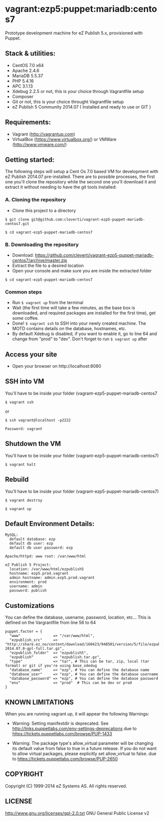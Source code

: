 # vagrant:ezp5:puppet:mariadb:centos7

Prototype development machine for eZ Publish 5.x, provisioned with Puppet.

## Stack & utilities:

- CentOS 7.0 x64
- Apache 2.4.6
- MariaDB 5.5.37
- PHP 5.4.16
- APC 3.1.13
- Xdebug 2.2.5 or not, this is your choice through Vagrantfile setup
- Composer
- Git or not, this is your choice throught Vagrantfile setup
- eZ Publish 5 Community 2014.07 ( Installed and ready to use or GIT )

## Requirements:

- Vagrant (http://vagrantup.com)
- VirtualBox (https://www.virtualbox.org/) or VMWare (http://www.vmware.com/)

## Getting started:

The following steps will setup a Cent Os 7.0 based VM for development with eZ Publish 2014.07 pre-installed.
There are to possible processes, the first one you'll clone the repository while the second one you'll download it and extract it without needing to have the git tools installed:

### A. Cloning the repository

- Clone this project to a directory 

```
$ git clone git@github.com:cleverti/vagrant-ezp5-puppet-mariadb-centos7.git

$ cd vagrant-ezp5-puppet-mariadb-centos7
```

### B. Downloading the repository

- Download: https://github.com/cleverti/vagrant-ezp5-puppet-mariadb-centos7/archive/master.zip
- Extract the file to a desired location
- Open your console and make sure you are inside the extracted folder

```
$ cd vagrant-ezp5-puppet-mariadb-centos7
```

### Common steps

- Run `$ vagrant up` from the terminal
- Wait (the first time will take a few minutes, as the base box is downloaded, and required packages are installed for the first time), get some coffee.
- Done! `$ vagrant ssh` to SSH into your newly created machine. The MOTD contains details on the database, hostnames, etc.
- By default Xdebug is disabled, if you want to enable it, go to line 64 and change from "prod" to "dev". Don't forget to run `$ vagrant up` after

## Access your site

- Open your browser on http://localhost:8080

## SSH into VM

You'll have to be inside your folder (vagrant-ezp5-puppet-mariadb-centos7

```
$ vagrant ssh
```

or

```
$ ssh vagrant@localhost -p2222

Password: vagrant
```

## Shutdown the VM

You'll have to be inside your folder (vagrant-ezp5-puppet-mariadb-centos7)

```
$ vagrant halt
```

## Rebuild

You'll have to be inside your folder (vagrant-ezp5-puppet-mariadb-centos7)

```
$ vagrant destroy

$ vagrant up
```

## Default Environment Details:

```
MySQL:
  default database: ezp
  default db user: ezp
  default db user password: ezp

Apache/httpd: www root: /var/www/html

eZ Publish 5 Project:
  location: /var/www/html/ezpublish5
  hostname: ezp5.prod.vagrant
  admin hostname: admin.ezp5.prod.vagrant
  environment: prod
  username: admin
  password: publish
```

## Customizations

You can define the database, usename, password, location, etc... This is defined on the Vargrantfile from line 56 to 64

```
puppet.facter = {
  "www"               => "/var/www/html",
  "ezpublish_src"     => "http://share.ez.no/content/download/160423/948501/version/5/file/ezpublish5_community_project-2014.07.0-gpl-full.tar.gz",
  "ezpublish_folder"  => "ezpublish5",
  "ezpublish"         => "ezpublish.tar.gz",
  "type"              => "tar", # This can be tar, zip, local (tar format) or git if you're using base_xdedug
  "database_name"     => "ezp", # You can define the database name
  "database_user"     => "ezp", # You can define the database username
  "database_password" => "ezp", # You can define the database password
  "env"               => "prod"  # This can be dev or prod
}
```

## KNOWN LIMITATIONS

When you are running vagrant up, it will appear the following Warnings:

- Warning: Setting manifestdir is deprecated. See http://links.puppetlabs.com/env-settings-deprecations due to https://tickets.puppetlabs.com/browse/PUP-1433

- Warning: The package type's allow_virtual parameter will be changing its default value from false to true in a future release. If you do not want to allow virtual packages, please explicitly set allow_virtual to false. due to https://tickets.puppetlabs.com/browse/PUP-2650

## COPYRIGHT
Copyright (C) 1999-2014 eZ Systems AS. All rights reserved.

## LICENSE
http://www.gnu.org/licenses/gpl-2.0.txt GNU General Public License v2
